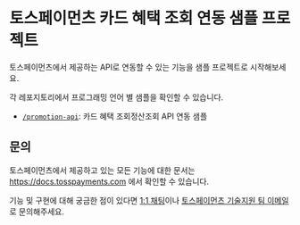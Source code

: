 # 토스페이먼츠 카드 혜택 조회 연동 샘플 프로젝트

토스페이먼츠에서 제공하는 API로 연동할 수 있는 기능을 샘플 프로젝트로 시작해보세요. 

각 레포지토리에서 프로그래밍 언어 별 샘플을 확인할 수 있습니다.

- [`/promotion-api`](https://github.com/tosspayments/promotion-samples/tree/main/promotion-api): 카드 혜택 조회정산조회 API 연동 샘플

## 문의

토스페이먼츠에서 제공하고 있는 모든 기능에 대한 문서는 https://docs.tosspayments.com 에서 확인할 수 있습니다.

기능 및 구현에 대해 궁금한 점이 있다면 [1:1 채팅](https://discord.com/invite/VdkfJnknD9)이나 [토스페이먼츠 기술지원 팀 이메일](techsupport@tosspayments.com)로 문의해주세요.

